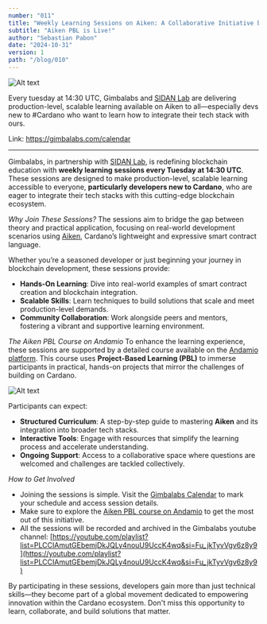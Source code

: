 ```yaml
---
number: "011"
title: "Weekly Learning Sessions on Aiken: A Collaborative Initiative by Gimbalabs and SIDAN Lab"
subtitle: "Aiken PBL is Live!"
author: "Sebastian Pabon"
date: "2024-10-31"
version: 1
path: "/blog/010"
---
```


![Alt text](/aiken-cover.png "aiken sessions")


Every tuesday at 14:30 UTC, Gimbalabs and [SIDAN Lab](https://x.com/sidan_lab) are delivering production-level, scalable learning available on Aiken to all—especially devs new to #Cardano who want to learn how to integrate their tech stack with ours.   

Link: https://gimbalabs.com/calendar   

---

Gimbalabs, in partnership with [SIDAN Lab](https://x.com/sidan_lab), is redefining blockchain education with **weekly learning sessions every Tuesday at 14:30 UTC**. These sessions are designed to make production-level, scalable learning accessible to everyone, **particularly developers new to Cardano**, who are eager to integrate their tech stacks with this cutting-edge blockchain ecosystem.

*Why Join These Sessions?*
The sessions aim to bridge the gap between theory and practical application, focusing on real-world development scenarios using [Aiken](https://x.com/aiken_eng), Cardano’s lightweight and expressive smart contract language.

Whether you’re a seasoned developer or just beginning your journey in blockchain development, these sessions provide:

- **Hands-On Learning**: Dive into real-world examples of smart contract creation and blockchain integration.
- **Scalable Skills**: Learn techniques to build solutions that scale and meet production-level demands.
- **Community Collaboration**: Work alongside peers and mentors, fostering a vibrant and supportive learning environment.

*The Aiken PBL Course on Andamio*
To enhance the learning experience, these sessions are supported by a detailed course available on the [Andamio platform](https://x.com/AndamioPlatform). This course uses **Project-Based Learning (PBL)** to immerse participants in practical, hands-on projects that mirror the challenges of building on Cardano.

![Alt text](/aiken-pbl.png "aiken pbl")


Participants can expect:

- **Structured Curriculum**: A step-by-step guide to mastering **Aiken** and its integration into broader tech stacks.
- **Interactive Tools**: Engage with resources that simplify the learning process and accelerate understanding.
- **Ongoing Support**: Access to a collaborative space where questions are welcomed and challenges are tackled collectively.


*How to Get Involved*
- Joining the sessions is simple. Visit the [Gimbalabs Calendar](https://gimbalabs.com/calendar) to mark your schedule and access session details. 
- Make sure to explore the [Aiken PBL course on Andamio](https://www.andamio.io/course/aiken-pbl-2024) to get the most out of this initiative.
- All the sessions will be recorded and archived in the Gimbalabs youtube channel: [https://youtube.com/playlist?list=PLCCIAmutGEbemjDkJQLy4nouU9UccK4wq&si=Fu_jkTyvVgv6z8y9](https://youtube.com/playlist?list=PLCCIAmutGEbemjDkJQLy4nouU9UccK4wq&si=Fu_jkTyvVgv6z8y9) 

By participating in these sessions, developers gain more than just technical skills—they become part of a global movement dedicated to empowering innovation within the Cardano ecosystem. Don't miss this opportunity to learn, collaborate, and build solutions that matter.